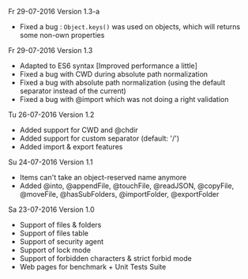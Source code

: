 Fr 29-07-2016
Version 1.3-a
- Fixed a bug : `Object.keys()` was used on objects, which will returns some non-own properties

Fr 29-07-2016
Version 1.3
- Adapted to ES6 syntax [Improved performance a little]
- Fixed a bug with CWD during absolute path normalization
- Fixed a bug with absolute path normalization (using the default separator instead of the current)
- Fixed a bug with @import which was not doing a right validation

Tu 26-07-2016
Version 1.2
- Added support for CWD and @chdir
- Added support for custom separator (default: '/')
- Added import & export features

Su 24-07-2016
Version 1.1
- Items can't take an object-reserved name anymore
- Added @into, @appendFile, @touchFile,  @readJSON, @copyFile, @moveFile, @hasSubFolders, @importFolder, @exportFolder

Sa 23-07-2016
Version 1.0
- Support of files & folders
- Support of files table
- Support of security agent
- Support of lock mode
- Support of forbidden characters & strict forbid mode
- Web pages for benchmark + Unit Tests Suite
